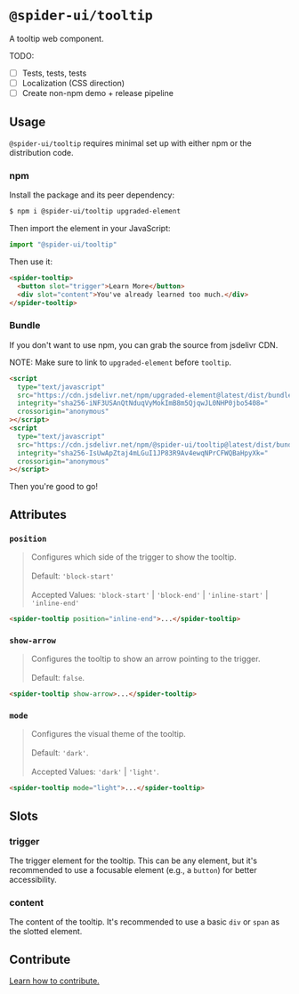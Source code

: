 # `@spider-ui/tooltip`

A tooltip web component.

TODO:

- [ ] Tests, tests, tests
- [ ] Localization (CSS direction)
- [ ] Create non-npm demo + release pipeline

## Usage

`@spider-ui/tooltip` requires minimal set up with either npm or the distribution code.

### npm

Install the package and its peer dependency:

```sh
$ npm i @spider-ui/tooltip upgraded-element
```

Then import the element in your JavaScript:

```js
import "@spider-ui/tooltip"
```

Then use it:

```html
<spider-tooltip>
  <button slot="trigger">Learn More</button>
  <div slot="content">You've already learned too much.</div>
</spider-tooltip>
```

### Bundle

If you don't want to use npm, you can grab the source from jsdelivr CDN.

NOTE: Make sure to link to `upgraded-element` before `tooltip`.

```html
<script
  type="text/javascript"
  src="https://cdn.jsdelivr.net/npm/upgraded-element@latest/dist/bundle.js"
  integrity="sha256-iNF3USAnQtNduqVyMokImB8m5QjqwJL0NHP0jbo5408="
  crossorigin="anonymous"
></script>
<script
  type="text/javascript"
  src="https://cdn.jsdelivr.net/npm/@spider-ui/tooltip@latest/dist/bundle.min.js"
  integrity="sha256-IsUwApZtaj4mLGuI1JP83R9Av4ewqNPrCFWQBaHpyXk="
  crossorigin="anonymous"
></script>
```

Then you're good to go!

## Attributes

### `position`

> Configures which side of the trigger to show the tooltip.<br/><br/>Default: `'block-start'`<br/><br/>Accepted Values: `'block-start'` | `'block-end'` | `'inline-start'` | `'inline-end'`

```html
<spider-tooltip position="inline-end">...</spider-tooltip>
```

### `show-arrow`

> Configures the tooltip to show an arrow pointing to the trigger.<br/><br/>Default: `false`.

```html
<spider-tooltip show-arrow>...</spider-tooltip>
```

### `mode`

> Configures the visual theme of the tooltip.<br/><br/>Default: `'dark'`.<br/><br/>Accepted Values: `'dark'` | `'light'`.

```html
<spider-tooltip mode="light">...</spider-tooltip>
```

## Slots

### trigger

The trigger element for the tooltip. This can be any element, but it's recommended to use a focusable element (e.g., a `button`) for better accessibility.

### content

The content of the tooltip. It's recommended to use a basic `div` or `span` as the slotted element.

## Contribute

[Learn how to contribute.](https://github.com/geotrev/spider-ui/blob/master/README.md#contribute)
